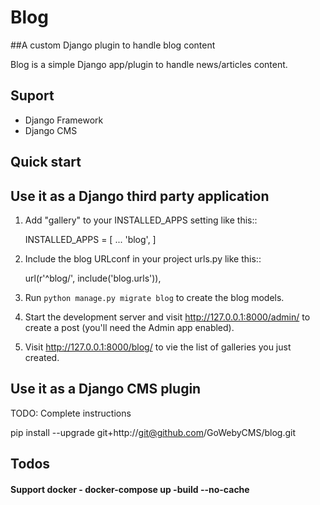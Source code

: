 # Blog
##A custom Django plugin to handle blog content

Blog is a simple Django app/plugin to handle news/articles content. 

## Suport
- Django Framework
- Django CMS

Quick start
-----------
## Use it as a Django third party application
1. Add "gallery" to your INSTALLED_APPS setting like this::

    INSTALLED_APPS = [
        ...
        'blog',
    ]

2. Include the blog URLconf in your project urls.py like this::

    url(r'^blog/', include('blog.urls')),

3. Run `python manage.py migrate blog` to create the blog models.

4. Start the development server and visit http://127.0.0.1:8000/admin/
   to create a post (you'll need the Admin app enabled).

5. Visit http://127.0.0.1:8000/blog/ to vie the list of galleries you just created.

## Use it as a Django CMS plugin
TODO: Complete instructions

pip install --upgrade git+http://git@github.com/GoWebyCMS/blog.git

## Todos
#### Support docker - docker-compose up -build --no-cache
